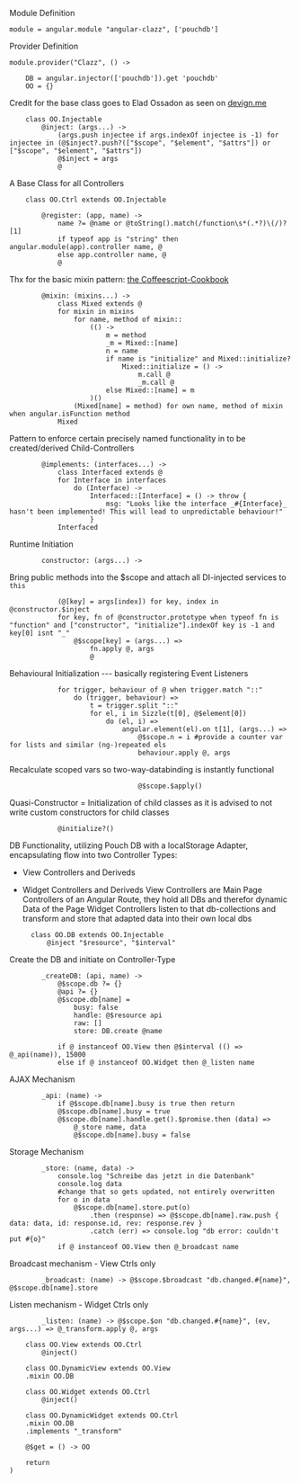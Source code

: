 Module Definition

	module = angular.module "angular-clazz", ['pouchdb']

Provider Definition

	module.provider("Clazz", () ->

		DB = angular.injector(['pouchdb']).get 'pouchdb'
		OO = {}

Credit for the base class goes to Elad Ossadon as seen on [devign.me](http://www.devign.me/angular-dot-js-coffeescript-controller-base-class)

		class OO.Injectable
			@inject: (args...) ->
				(args.push injectee if args.indexOf injectee is -1) for injectee in (@$inject?.push?(["$scope", "$element", "$attrs"]) or ["$scope", "$element", "$attrs"])
				@$inject = args
				@

A Base Class for all Controllers

		class OO.Ctrl extends OO.Injectable

			@register: (app, name) ->
				name ?= @name or @toString().match(/function\s*(.*?)\(/)?[1]
				if typeof app is "string" then angular.module(app).controller name, @
				else app.controller name, @
				@

Thx for the basic mixin pattern: [the Coffeescript-Cookbook](http://coffeescriptcookbook.com/chapters/classes_and_objects/mixins)

			@mixin: (mixins...) ->
				class Mixed extends @
				for mixin in mixins
					for name, method of mixin::
						(() ->
							m = method
							_m = Mixed::[name]
							n = name
							if name is "initialize" and Mixed::initialize?
								Mixed::initialize = () ->
									m.call @
									_m.call @
							else Mixed::[name] = m
						)()
					(Mixed[name] = method) for own name, method of mixin when angular.isFunction method
				Mixed

Pattern to enforce certain precisely named functionality in to be created/derived Child-Controllers

			@implements: (interfaces...) ->
				class Interfaced extends @
				for Interface in interfaces
					do (Interface) ->
						Interfaced::[Interface] = () -> throw {
							msg: "Looks like the interface _#{Interface}_ hasn't been implemented! This will lead to unpredictable behaviour!"
						}
				Interfaced

Runtime Initiation

			constructor: (args...) ->

Bring public methods into the $scope and attach all DI-injected services to `this`

				(@[key] = args[index]) for key, index in @constructor.$inject
				for key, fn of @constructor.prototype when typeof fn is "function" and ["constructor", "initialize"].indexOf key is -1 and key[0] isnt "_"
					@$scope[key] = (args...) =>
						fn.apply @, args
						@

Behavioural Initialization --- basically registering Event Listeners

				for trigger, behaviour of @ when trigger.match "::"
					do (trigger, behaviour) =>
						t = trigger.split "::"
						for el, i in Sizzle(t[0], @$element[0])
							do (el, i) =>
								angular.element(el).on t[1], (args...) =>
									@$scope.n = i #provide a counter var for lists and similar (ng-)repeated els
									behaviour.apply @, args

Recalculate scoped vars so two-way-databinding is instantly functional

									@$scope.$apply()

Quasi-Constructor = Initialization of child classes as it is advised to not write custom constructors for child classes

				@initialize?()

DB Functionality, utilizing Pouch DB with a localStorage Adapter, encapsulating flow into two Controller Types:
* View Controllers and Deriveds
* Widget Controllers and Deriveds
View Controllers are Main Page Controllers of an Angular Route, they hold all DBs and therefor dynamic Data of the Page
Widget Controllers listen to that db-collections and transform and store that adapted data into their own local dbs

		class OO.DB extends OO.Injectable
			@inject "$resource", "$interval"

Create the DB and initiate on Controller-Type

			_createDB: (api, name) ->
				@$scope.db ?= {}
				@api ?= {}
				@$scope.db[name] =
					busy: false
					handle: @$resource api
					raw: []
					store: DB.create @name

				if @ instanceof OO.View then @$interval (() => @_api(name)), 15000
				else if @ instanceof OO.Widget then @_listen name

AJAX Mechanism

			_api: (name) ->
				if @$scope.db[name].busy is true then return
				@$scope.db[name].busy = true
				@$scope.db[name].handle.get().$promise.then (data) =>
					@_store name, data
					@$scope.db[name].busy = false

Storage Mechanism

			_store: (name, data) ->
				console.log "Schreibe das jetzt in die Datenbank"
				console.log data
				#change that so gets updated, not entirely overwritten
				for o in data
					@$scope.db[name].store.put(o)
						.then (response) => @$scope.db[name].raw.push { data: data, id: response.id, rev: response.rev }
						.catch (err) => console.log "db error: couldn't put #{o}"
				if @ instanceof OO.View then @_broadcast name

Broadcast mechanism - View Ctrls only

			_broadcast: (name) -> @$scope.$broadcast "db.changed.#{name}", @$scope.db[name].store

Listen mechanism - Widget Ctrls only

			_listen: (name) -> @$scope.$on "db.changed.#{name}", (ev, args...) => @_transform.apply @, args

		class OO.View extends OO.Ctrl
			@inject()

		class OO.DynamicView extends OO.View
		.mixin OO.DB

		class OO.Widget extends OO.Ctrl
			@inject()

		class OO.DynamicWidget extends OO.Ctrl
		.mixin OO.DB
		.implements "_transform"

		@$get = () -> OO

		return
	)
